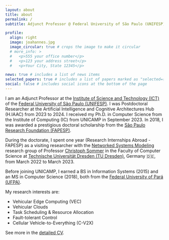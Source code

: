 ```yaml
---
layout: about
title: about
permalink: /
subtitle: Adjunct Professor @ Federal University of São Paulo (UNIFESP), Sâo José dos Campos, Brazil 🇧🇷.

profile:
  align: right
  image: joahannes.jpg
  image_circular: true # crops the image to make it circular
  # more_info: >
  #   <p>555 your office number</p>
  #   <p>123 your address street</p>
  #   <p>Your City, State 12345</p>

news: true # includes a list of news items
selected_papers: true # includes a list of papers marked as "selected={true}"
social: false # includes social icons at the bottom of the page
---
```


I am an Adjunct Professor at the [Institute of Science and Technology (ICT)](https://www.unifesp.br/campus/sjc/) of the [Federal University of São Paulo (UNIFESP)](https://www.unifesp.br/).
I was Postdoctoral Researcher at the Artificial Intelligence and Cognitive Architectures Hub (H.IAAC) from 2023 to 2024. I received my Ph.D. in Computer Science from the Institute of Computing (IC) from UNICAMP in September 2023. In 2018, I was awarded a prestigious doctoral scholarship from the [São Paulo Research Foundation (FAPESP)][6].

During the doctorate, I spent one year (Research Internships Abroad - FAPESP) as a visiting researcher with the [Networked Systems Modeling][3] research group of Professor [Christoph Sommer][5] in the Faculty of Computer Science at [Technische Universität Dresden (TU Dresden)][4], Germany 🇩🇪, from March 2022 to March 2023.

Before joining UNICAMP, I earned a BS in Information Systems (2015) and an MS in Computer Science (2018), both from the [Federal University of Pará (UFPA)][2].

My research interests are:

* Vehicular Edge Computing (VEC)
* Vehicular Clouds
* Task Scheduling & Resource Allocation
* Fault-tolerant Control
* Cellular Vehicle-to-Everything (C-V2X)

See more in the [detailed CV](http://lattes.cnpq.br/4761632587625158).

<!-- [ha-index: 87](https://www.irif.fr/~haberm/haindex.html) -->

[1]: https://ic.unicamp.br/en/
[2]: https://ppgcc.propesp.ufpa.br/
[3]: https://www.cms-labs.org/
[4]: https://tu-dresden.de/ing/informatik
[5]: https://www.cms-labs.org/people/sommer/
[6]: https://fapesp.br/
[7]: https://hiaac.unicamp.br/en/